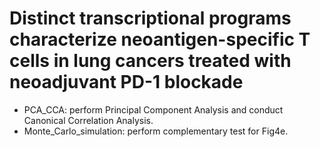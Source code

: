 # Distinct transcriptional programs characterize neoantigen-specific T cells in lung cancers treated with neoadjuvant PD-1 blockade


<ul>
<li>PCA_CCA: perform Principal Component Analysis and conduct Canonical Correlation Analysis. </li>
<li>Monte_Carlo_simulation: perform complementary test for Fig4e. </li>
</ul>
